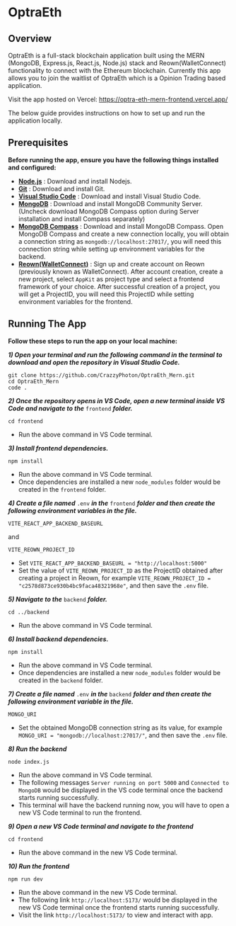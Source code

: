 # OptraEth

## Overview

OptraEth is a full-stack blockchain application built using the MERN (MongoDB, Express.js, React.js, Node.js) stack and Reown(WalletConnect) functionality to connect with the Ethereum blockchain.
Currently this app allows you to join the waitlist of OptraEth which is a Opinion Trading based application.

Visit the app hosted on Vercel: https://optra-eth-mern-frontend.vercel.app/

The below guide provides instructions on how to set up and run the application locally.

## Prerequisites

**Before running the app, ensure you have the following things installed and configured:**

- **[Node.js](https://nodejs.org/)** : Download and install Nodejs.
- **[Git](https://git-scm.com/downloads)** : Download and install Git.
- **[Visual Studio Code](https://code.visualstudio.com/)** : Download and install Visual Studio Code.
- **[MongoDB](https://www.mongodb.com/try/download/community)** : Download and install MongoDB Community Server. (Uncheck download MongoDB Compass option during Server installation and install Compass separately)
- **[MongoDB Compass](https://www.mongodb.com/try/download/compass)** : Download and install MongoDB Compass. Open MongoDB Compass and create a new connection locally, you will obtain a connection string as 
  `mongodb://localhost:27017/`, you will need this connection string while setting up environment variables for the backend.
- **[Reown(WalletConnect)](https://cloud.reown.com/sign-up)** : Sign up and create account on Reown (previously known as WalletConnect). After account creation, create a new project,
select `AppKit` as project type and select a frontend framework of your choice. After successful creation of a project, you will get a ProjectID, you will need this ProjectID while setting environment variables
for the frontend.

## Running The App
 
**Follow these steps to run the app on your local machine:**

***1) Open your terminal and run the following command in the terminal to download and open the repository in Visual Studio Code.***
```
git clone https://github.com/CrazzyPhoton/OptraEth_Mern.git
cd OptraEth_Mern
code .
```

***2) Once the repository opens in VS Code, open a new terminal inside VS Code and navigate to the*** `frontend` ***folder.***
```
cd frontend
```
- Run the above command in VS Code terminal.

***3) Install frontend dependencies.***
```
npm install
```
- Run the above command in VS Code terminal.
- Once dependencies are installed a new `node_modules` folder would be created in the `frontend` folder.

***4) Create a file named*** `.env` ***in the*** `frontend` ***folder and then create the following environment variables in the file.***
```
VITE_REACT_APP_BACKEND_BASEURL
```
and
```
VITE_REOWN_PROJECT_ID
```
- Set `VITE_REACT_APP_BACKEND_BASEURL = "http://localhost:5000"`
- Set the value of `VITE_REOWN_PROJECT_ID` as the ProjectID obtained after creating a project in Reown, for example `VITE_REOWN_PROJECT_ID = "c2578d873ce930b4bc9faca48321968e"`, and then save the `.env` file.

***5) Navigate to the*** `backend` ***folder.***
```
cd ../backend
```
- Run the above command in VS Code terminal.

***6) Install backend dependencies.***
```
npm install
```
- Run the above command in VS Code terminal.
- Once dependencies are installed a new `node_modules` folder would be created in the `backend` folder.

***7) Create a file named*** `.env` ***in the*** `backend` ***folder and then create the following environment variable in the file.***
```
MONGO_URI
```
- Set the obtained MongoDB connection string as its value, for example `MONGO_URI = "mongodb://localhost:27017/"`, and then save the `.env` file.

***8) Run the backend***
```
node index.js
```
- Run the above command in VS Code terminal.
- The following messages `Server running on port 5000` and `Connected to MongoDB` would be displayed in the VS code terminal once the backend starts running successfully.
- This terminal will have the backend running now, you will have to open a new VS Code terminal to run the frontend.

***9) Open a new VS Code terminal and navigate to the frontend***
```
cd frontend
```
- Run the above command in the new VS Code terminal.

***10) Run the frontend***
```
npm run dev
```
- Run the above command in the new VS Code terminal.
- The following link `http://localhost:5173/` would be displayed in the new VS Code terminal once the frontend starts running successfully.
- Visit the link `http://localhost:5173/` to view and interact with app.



